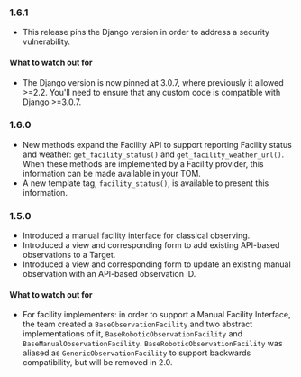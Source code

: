 ### 1.6.1

- This release pins the Django version in order to address a security vulnerability.

#### What to watch out for

- The Django version is now pinned at 3.0.7, where previously it allowed >=2.2. You'll need to ensure that any custom code is compatible with Django >=3.0.7.

### 1.6.0

- New methods expand the Facility API to support reporting Facility status and weather: `get_facility_status()` and `get_facility_weather_url()`. When these methods are implemented by a Facility provider, this information can be made available in your TOM.
- A new template tag, `facility_status()`, is available to present this information.

### 1.5.0

- Introduced a manual facility interface for classical observing.
- Introduced a view and corresponding form to add existing API-based observations to a Target.
- Introduced a view and corresponding form to update an existing manual observation with an API-based observation ID.


#### What to watch out for

- For facility implementers: in order to support a Manual Facility Interface, the team created a `BaseObservationFacility` and two abstract implementations of it, `BaseRoboticObservationFacility` and `BaseManualObservationFacility`. `BaseRoboticObservationFacility` was aliased as `GenericObservationFacility` to support backwards compatibility, but will be removed in 2.0.